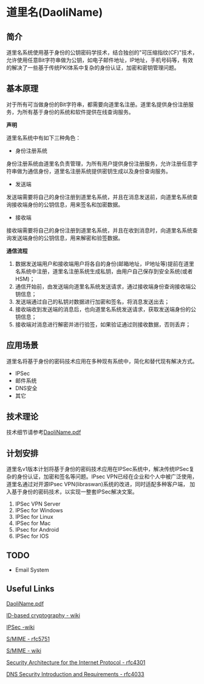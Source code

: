 # 道里名(DaoliName)

## 简介

道里名系统使用基于身份的公钥密码学技术，结合独创的"可压缩指纹(CF)"技术，允许使用任意Bit字符串做为公钥，如电子邮件地址，IP地址，手机号码等，有效的解决了一些基于传统PKI体系中复杂的身份认证，加密和密钥管理问题。

## 基本原理

对于所有可当做身份的Bit字符串，都需要向道里名注册。道里名提供身份注册服务，为所有基于身份的系统和软件提供在线查询服务。

**声明**

道里名系统中有如下三种角色：

* 身份注册系统

身份注册系统由道里名负责管理，为所有用户提供身份注册服务，允许注册任意字符串做为通信身份，道里名注册系统提供密钥生成以及身份查询服务。

* 发送端

发送端需要将自己的身份注册到道里名系统，并且在消息发送前，向道里名系统查询接收端身份的公钥信息，用来签名和加密数据。

* 接收端

接收端需要将自己的身份注册到道里名系统，并且在收到消息时，向道里名系统查询发送端身份的公钥信息，用来解密和验签数据。

**通信流程**

1. 数据发送端用户和接收端用户将各自的身份(邮箱地址，IP地址等)提前在道里名系统中注册，道里名注册系统生成私钥，由用户自己保存到安全系统(或者HSM)；
2. 通信开始前，由发送端向道里名系统发送请求，通过接收端身份查询接收端公钥信息；
3. 发送端通过自己的私钥对数据进行加密和签名，将消息发送出去；
4. 接收端收到发送端的消息后，也向道里名系统发送请求，获取发送端身份的公钥信息；
5. 接收端对消息进行解密并进行验签，如果验证通过则接收数据，否则丢弃；

## 应用场景

道里名将基于身份的密码技术应用在多种现有系统中，简化和替代现有解决方式。

* IPSec
* 邮件系统
* DNS安全
* 其它

## 技术理论

技术细节请参考[DaoliName.pdf](DaoliName.pdf)

## 计划安排

道里名v1版本计划将基于身份的密码技术应用在IPSec系统中，解决传统IPSec复杂的身份认证，加密和签名等问题。IPsec VPN已经在企业和个人中被广泛使用，道里名通过对开源IPsec VPN(libraswan)系统的改进，同时适配多种客户端， 加入基于身份的密码技术，以实现一整套IPSec解决文案。

1. IPSec VPN Server
2. IPSec for Windows
3. IPSec for Linux
4. IPSec for Mac
5. IPsec for Android
6. IPSec for IOS

## TODO

* Email System

## Useful Links

[DaoliName.pdf](https://tools.ietf.org/html/rfc5091)

[ID-based cryptography - wiki](https://en.wikipedia.org/wiki/ID-based_cryptography)

[IPSec -wiki](https://en.wikipedia.org/wiki/IPsec)

[S/MIME - rfc5751](https://tools.ietf.org/html/rfc5751)

[S/MIME - wiki](https://en.wikipedia.org/wiki/S/MIME)

[Security Architecture for the Internet Protocol - rfc4301](https://tools.ietf.org/html/rfc4301)

[DNS Security Introduction and Requirements - rfc4033](https://tools.ietf.org/html/rfc4033)
